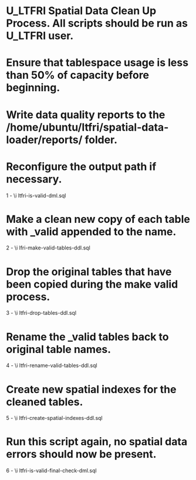 # U_LTFRI Spatial Data Clean Up Process. All scripts should be run as U_LTFRI user. 
# Ensure that tablespace usage is less than 50% of capacity before beginning.

# Write data quality reports to the /home/ubuntu/ltfri/spatial-data-loader/reports/ folder. 
# Reconfigure the output path if necessary.

1 - \i ltfri-is-valid-dml.sql

# Make a clean new copy of each table with _valid appended to the name.

2 - \i lfri-make-valid-tables-ddl.sql

# Drop the original tables that have been copied during the make valid process.

3 - \i ltfri-drop-tables-ddl.sql 

# Rename the _valid tables back to original table names.

4 - \i ltfri-rename-valid-tables-ddl.sql 

# Create new spatial indexes for the cleaned tables.

5 - \i ltfri-create-spatial-indexes-ddl.sql

# Run this script again, no spatial data errors should now be present.

6 - \i ltfri-is-valid-final-check-dml.sql 
